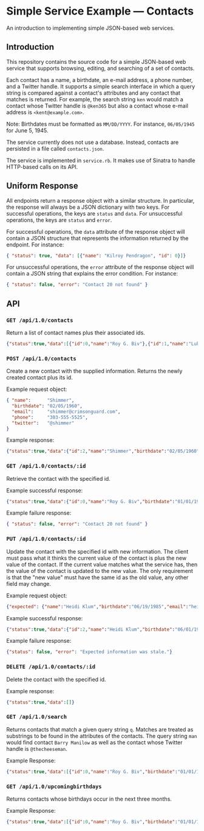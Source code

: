 # Simple Service Example &mdash; Contacts

An introduction to implementing simple JSON-based web services.

## Introduction

This repository contains the source code for a simple JSON-based web service that supports browsing, editing, and searching of a set of contacts.

Each contact has a name, a birthdate, an e-mail address, a phone number, and a Twitter handle. It supports a simple search interface in which a query string is compared against a contact's attributes and any contact that matches is returned. For example, the search string `ken` would match a contact whose Twitter handle is `@ken365` but also a contact whose e-mail address is `<kent@example.com>`.

Note: Birthdates must be formatted as `MM/DD/YYYY`. For instance, `06/05/1945` for June 5, 1945.

The service currently does not use a database. Instead, contacts are persisted in a file called `contacts.json`.

The service is implemented in `service.rb`. It makes use of Sinatra to handle HTTP-based calls on its API.

## Uniform Response

All endpoints return a response object with a similar structure. In particular, the response will always be a JSON dictionary with two keys. For successful operations, the keys are `status` and `data`. For unsuccessful operations, the keys are `status` and `error`.

For successful operations, the `data` attribute of the response object will contain a JSON structure that represents the information returned by the endpoint. For instance:

```json
{ "status": true, "data": [{"name": "Kilroy Pendragon", "id": 0}]}
```

For unsuccessful operations, the `error` attribute of the response object will contain a JSON string that explains the error condition. For instance:

```json
{ "status": false, "error": "Contact 20 not found" }
```

## API

### `GET /api/1.0/contacts`

Return a list of contact names plus their associated ids.

```json
{"status":true,"data":[{"id":0,"name":"Roy G. Biv"},{"id":1,"name":"Luke Skywalker"}]}
```

### `POST /api/1.0/contacts`

Create a new contact with the supplied information. Returns the newly created contact plus its id.

Example request object:

```json
{ "name":      "Shimmer",
  "birthdate": "02/05/1960",
  "email":     "shimmer@crimsonguard.com",
  "phone":     "303-555-5525",
  "twitter":   "@shimmer"
}
```

Example response:

```json
{"status":true,"data":{"id":2,"name":"Shimmer","birthdate":"02/05/1960","email":"shimmer@crimsonguard.com","phone":"303-555-5525","twitter":"@shimmer"}}
```

### `GET /api/1.0/contacts/:id`

Retrieve the contact with the specified id.

Example successful response:

```json
{"status":true,"data":{"id":0,"name":"Roy G. Biv","birthdate":"01/01/1901","email":"roy.g.biv@biv.com","phone":"+1 303-555-5500","twitter":"@rainbow"}}
```

Example failure response:

```json
{ "status": false, "error": "Contact 20 not found" }
```

### `PUT /api/1.0/contacts/:id`

Update the contact with the specified id with new information. The client must pass what it thinks the current value of the contact is plus the new value of the contact. If the current value matches what the service has, then the value of the contact is updated to the new value. The only requirement is that the "new value" must have the same id as the old value, any other field may change.

Example request object:

```json
{"expected": {"name":"Heidi Klum","birthdate":"06/19/1985","email":"heidi@klum.net","phone":"+1 303-555-5502","twitter":"@projectrunway"}, "updated": {"name":"Heidi Klum","birthdate":"06/01/1973","email":"heidi.klum@fashion.com","phone":"+1 303-555-5505","twitter":"@agt"}}
```

Example successful response:

```json
{"status":true,"data":{"id":2,"name":"Heidi Klum","birthdate":"06/01/1973","email":"heidi.klum@fashion.com","phone":"+1 303-555-5505","twitter":"@agt"}}
```

Example failure response:

```json
{"status": false, "error": "Expected information was stale."}
```

### `DELETE /api/1.0/contacts/:id`

Delete the contact with the specified id.

Example response:

```json
{"status":true,"data":[]}
```

### `GET /api/1.0/search`

Returns contacts that match a given query string `q`. Matches are treated as substrings to be found in the attributes of the contacts. The query string `man` would find contact `Barry Manilow` as well as the contact whose Twitter handle is `@thecheeseman`.

Example Response:

```json
{"status":true,"data":[{"id":0,"name":"Roy G. Biv","birthdate":"01/01/1901","email":"roy.g.biv@biv.com","phone":"+1 303-555-5500","twitter":"@rainbow"}]}
```

### `GET /api/1.0/upcomingbirthdays`

Returns contacts whose birthdays occur in the next three months.

Example Response:

```json
{"status":true,"data":[{"id":0,"name":"Roy G. Biv","birthdate":"01/01/1901","email":"roy.g.biv@biv.com","phone":"+1 303-555-5500","twitter":"@rainbow"}]}
```

